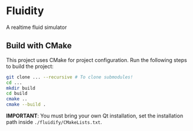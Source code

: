 # Fluidity
A realtime fluid simulator
## Build with CMake
This project uses CMake for project configuration. Run the following steps to build the project:
```sh
git clone ... --recursive # To clone submodules!
cd ...
mkdir build
cd build
cmake ..
cmake --build .
```
**IMPORTANT**: You must bring your own Qt installation, set the installation path inside ```./fluidify/CMakeLists.txt```.
